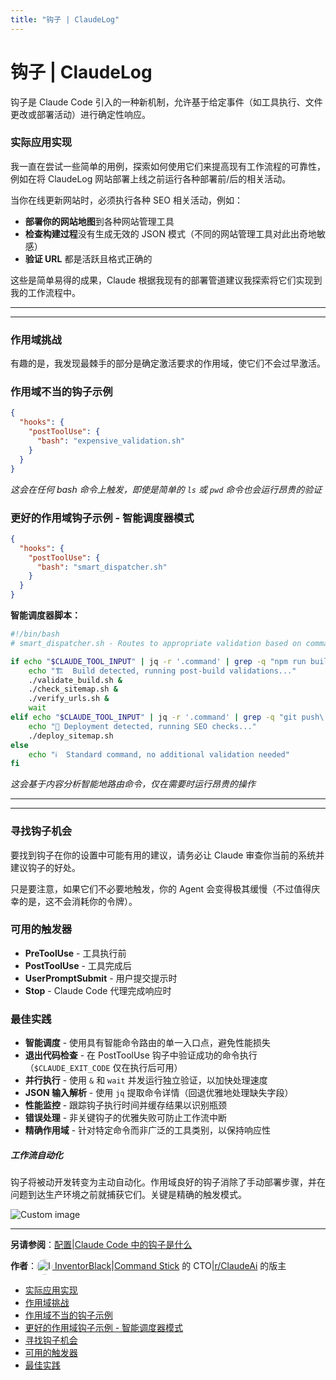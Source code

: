 ```yaml
---
title: "钩子 | ClaudeLog"
---
```


# 钩子 | ClaudeLog

钩子是 Claude Code 引入的一种新机制，允许基于给定事件（如工具执行、文件更改或部署活动）进行确定性响应。

### 实际应用实现[​](#practical-implementation)

我一直在尝试一些简单的用例，探索如何使用它们来提高现有工作流程的可靠性，例如在将 ClaudeLog 网站部署上线之前运行各种部署前/后的相关活动。

当你在线更新网站时，必须执行各种 SEO 相关活动，例如：

-   **部署你的网站地图**到各种网站管理工具
-   **检查构建过程**没有生成无效的 JSON 模式（不同的网站管理工具对此出奇地敏感）
-   **验证 URL** 都是活跃且格式正确的

这些是简单易得的成果，Claude 根据我现有的部署管道建议我探索将它们实现到我的工作流程中。

* * *

* * *

### 作用域挑战[​](#scoping-challenges)

有趣的是，我发现最棘手的部分是确定激活要求的作用域，使它们不会过早激活。

### 作用域不当的钩子示例[​](#poorly-scoped-hook-example)

```json
{
  "hooks": {
    "postToolUse": {
      "bash": "expensive_validation.sh"
    }
  }
}
```

*这会在任何 bash 命令上触发，即使是简单的 `ls` 或 `pwd` 命令也会运行昂贵的验证*

### 更好的作用域钩子示例 - 智能调度器模式[​](#better-scoped-hook-example---smart-dispatcher-pattern)

```json
{
  "hooks": {
    "postToolUse": {
      "bash": "smart_dispatcher.sh"
    }
  }
}
```

**智能调度器脚本：**

```bash
#!/bin/bash
# smart_dispatcher.sh - Routes to appropriate validation based on command content

if echo "$CLAUDE_TOOL_INPUT" | jq -r '.command' | grep -q "npm run build\|yarn build\|next build"; then
    echo "🏗️  Build detected, running post-build validations..."
    ./validate_build.sh &
    ./check_sitemap.sh &
    ./verify_urls.sh &
    wait
elif echo "$CLAUDE_TOOL_INPUT" | jq -r '.command' | grep -q "git push\|vercel --prod"; then
    echo "🚀 Deployment detected, running SEO checks..."
    ./deploy_sitemap.sh
else
    echo "ℹ️  Standard command, no additional validation needed"
fi
```

*这会基于内容分析智能地路由命令，仅在需要时运行昂贵的操作*

* * *

* * *

### 寻找钩子机会[​](#finding-hook-opportunities)

要找到钩子在你的设置中可能有用的建议，请务必让 Claude 审查你当前的系统并建议钩子的好处。

只是要注意，如果它们不必要地触发，你的 Agent 会变得极其缓慢（不过值得庆幸的是，这不会消耗你的令牌）。

### 可用的触发器[​](#available-triggers)

-   **PreToolUse** - 工具执行前
-   **PostToolUse** - 工具完成后
-   **UserPromptSubmit** - 用户提交提示时
-   **Stop** - Claude Code 代理完成响应时

### 最佳实践[​](#best-practices)

-   **智能调度** - 使用具有智能命令路由的单一入口点，避免性能损失
-   **退出代码检查** - 在 PostToolUse 钩子中验证成功的命令执行（`$CLAUDE_EXIT_CODE` 仅在执行后可用）
-   **并行执行** - 使用 `&` 和 `wait` 并发运行独立验证，以加快处理速度
-   **JSON 输入解析** - 使用 `jq` 提取命令详情（回退优雅地处理缺失字段）
-   **性能监控** - 跟踪钩子执行时间并缓存结果以识别瓶颈
-   **错误处理** - 非关键钩子的优雅失败可防止工作流中断
-   **精确作用域** - 针对特定命令而非广泛的工具类别，以保持响应性

##### 工作流自动化

钩子将被动开发转变为主动自动化。作用域良好的钩子消除了手动部署步骤，并在问题到达生产环境之前就捕获它们。关键是精确的触发模式。

<img src="/img/discovery/036_cl_orange.png" alt="Custom image" style="max-width: 165px; height: auto;" />

* * *

**另请参阅**：[配置](/configuration.html)|[Claude Code 中的钩子是什么](https://docs.anthropic.com/en/docs/claude-code/hooks)

**作者**：[<img src="/img/profiles/inventorblack.png" alt="InventorBlack" style="width: 25px; height: 25px; border-radius: 50%; vertical-align: middle;" /> InventorBlack](https://x.com/inventorblack)|[Command Stick](https://commandstick.com) 的 CTO|[r/ClaudeAi](https://reddit.com/r/ClaudeAi) 的版主

-   [实际应用实现](#practical-implementation)
-   [作用域挑战](#scoping-challenges)
-   [作用域不当的钩子示例](#poorly-scoped-hook-example)
-   [更好的作用域钩子示例 - 智能调度器模式](#better-scoped-hook-example---smart-dispatcher-pattern)
-   [寻找钩子机会](#finding-hook-opportunities)
-   [可用的触发器](#available-triggers)
-   [最佳实践](#best-practices)